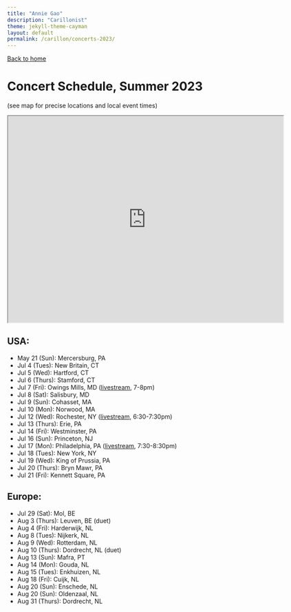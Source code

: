 ```yaml
---
title: "Annie Gao"
description: "Carillonist"
theme: jekyll-theme-cayman
layout: default
permalink: /carillon/concerts-2023/
---
```

[Back to home](/carillon/)

# Concert Schedule, Summer 2023

(see map for precise locations and local event times)
<iframe src="https://www.google.com/maps/d/embed?mid=15XNIV_XTMWjK2JXWaqLw_y1wLd2aC30&ehbc=2E312F" width="640" height="480"></iframe>

## USA:
* May 21 (Sun): Mercersburg, PA
* Jul 4 (Tues): New Britain, CT
* Jul 5 (Wed): Hartford, CT
* Jul 6 (Thurs): Stamford, CT
* Jul 7 (Fri): Owings Mills, MD ([livestream](https://www.mcdonogh.org/arts/facilities-venues/carillon), 7-8pm)
* Jul 8 (Sat): Salisbury, MD
* Jul 9 (Sun): Cohasset, MA
* Jul 10 (Mon): Norwood, MA
* Jul 12 (Wed): Rochester, NY ([livestream](https://www.facebook.com/HopemanCarillon), 6:30-7:30pm)
* Jul 13 (Thurs): Erie, PA
* Jul 14 (Fri): Westminster, PA
* Jul 16 (Sun): Princeton, NJ
* Jul 17 (Mon): Philadelphia, PA ([livestream](https://www.youtube.com/@fumcogphilly/streams), 7:30-8:30pm)
* Jul 18 (Tues): New York, NY
* Jul 19 (Wed): King of Prussia, PA
* Jul 20 (Thurs): Bryn Mawr, PA
* Jul 21 (Fri): Kennett Square, PA


## Europe:
* Jul 29 (Sat): Mol, BE
* Aug 3 (Thurs): Leuven, BE (duet)
* Aug 4 (Fri): Harderwijk, NL
* Aug 8 (Tues): Nijkerk, NL
* Aug 9 (Wed): Rotterdam, NL
* Aug 10 (Thurs): Dordrecht, NL (duet)
* Aug 13 (Sun): Mafra, PT
* Aug 14 (Mon): Gouda, NL
* Aug 15 (Tues): Enkhuizen, NL
* Aug 18 (Fri): Cuijk, NL
* Aug 20 (Sun): Enschede, NL
* Aug 20 (Sun): Oldenzaal, NL
* Aug 31 (Thurs): Dordrecht, NL
